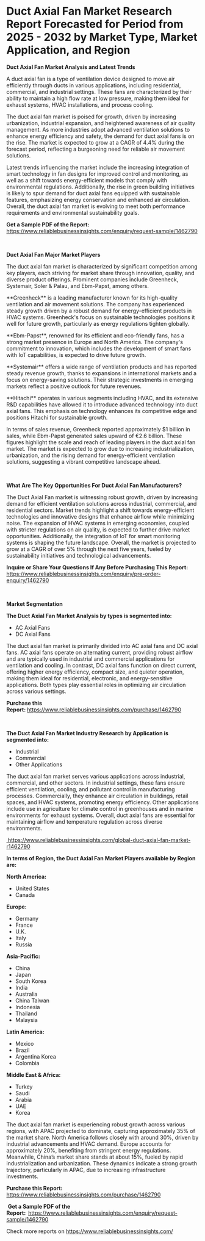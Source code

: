 <p><h1>Duct Axial Fan Market Research Report Forecasted for Period from 2025 -  2032 by Market Type, Market Application, and Region</h1></p><p><strong>Duct Axial Fan Market Analysis and Latest Trends</strong></p>
<p><p>A duct axial fan is a type of ventilation device designed to move air efficiently through ducts in various applications, including residential, commercial, and industrial settings. These fans are characterized by their ability to maintain a high flow rate at low pressure, making them ideal for exhaust systems, HVAC installations, and process cooling.</p><p>The duct axial fan market is poised for growth, driven by increasing urbanization, industrial expansion, and heightened awareness of air quality management. As more industries adopt advanced ventilation solutions to enhance energy efficiency and safety, the demand for duct axial fans is on the rise. The market is expected to grow at a CAGR of 4.4% during the forecast period, reflecting a burgeoning need for reliable air movement solutions.</p><p>Latest trends influencing the market include the increasing integration of smart technology in fan designs for improved control and monitoring, as well as a shift towards energy-efficient models that comply with environmental regulations. Additionally, the rise in green building initiatives is likely to spur demand for duct axial fans equipped with sustainable features, emphasizing energy conservation and enhanced air circulation. Overall, the duct axial fan market is evolving to meet both performance requirements and environmental sustainability goals.</p></p>
<p><strong>Get a Sample PDF of the Report:&nbsp;</strong> <a href="https://www.reliablebusinessinsights.com/enquiry/request-sample/1462790?utm_campaign=3494&utm_medium=2&utm_source=Github&utm_content=ia&utm_term=09042025&utm_id=duct-axial-fan">https://www.reliablebusinessinsights.com/enquiry/request-sample/1462790</a></p>
<p>&nbsp;</p>
<p><strong>Duct Axial Fan Major Market Players</strong></p>
<p><p>The duct axial fan market is characterized by significant competition among key players, each striving for market share through innovation, quality, and diverse product offerings. Prominent companies include Greenheck, Systemair, Soler & Palau, and Ebm-Papst, among others.</p><p>**Greenheck** is a leading manufacturer known for its high-quality ventilation and air movement solutions. The company has experienced steady growth driven by a robust demand for energy-efficient products in HVAC systems. Greenheck's focus on sustainable technologies positions it well for future growth, particularly as energy regulations tighten globally.</p><p>**Ebm-Papst**, renowned for its efficient and eco-friendly fans, has a strong market presence in Europe and North America. The company's commitment to innovation, which includes the development of smart fans with IoT capabilities, is expected to drive future growth.</p><p>**Systemair** offers a wide range of ventilation products and has reported steady revenue growth, thanks to expansions in international markets and a focus on energy-saving solutions. Their strategic investments in emerging markets reflect a positive outlook for future revenues.</p><p>**Hitachi** operates in various segments including HVAC, and its extensive R&D capabilities have allowed it to introduce advanced technology into duct axial fans. This emphasis on technology enhances its competitive edge and positions Hitachi for sustainable growth.</p><p>In terms of sales revenue, Greenheck reported approximately $1 billion in sales, while Ebm-Papst generated sales upward of €2.6 billion. These figures highlight the scale and reach of leading players in the duct axial fan market. The market is expected to grow due to increasing industrialization, urbanization, and the rising demand for energy-efficient ventilation solutions, suggesting a vibrant competitive landscape ahead.</p></p>
<p>&nbsp;</p>
<p><strong>What Are The Key Opportunities For Duct Axial Fan Manufacturers?</strong></p>
<p><p>The Duct Axial Fan market is witnessing robust growth, driven by increasing demand for efficient ventilation solutions across industrial, commercial, and residential sectors. Market trends highlight a shift towards energy-efficient technologies and innovative designs that enhance airflow while minimizing noise. The expansion of HVAC systems in emerging economies, coupled with stricter regulations on air quality, is expected to further drive market opportunities. Additionally, the integration of IoT for smart monitoring systems is shaping the future landscape. Overall, the market is projected to grow at a CAGR of over 5% through the next five years, fueled by sustainability initiatives and technological advancements.</p></p>
<p><strong>Inquire or Share Your Questions If Any Before Purchasing This Report:</strong> <a href="https://www.reliablebusinessinsights.com/enquiry/pre-order-enquiry/1462790?utm_campaign=3494&utm_medium=2&utm_source=Github&utm_content=ia&utm_term=09042025&utm_id=duct-axial-fan">https://www.reliablebusinessinsights.com/enquiry/pre-order-enquiry/1462790</a></p>
<p>&nbsp;</p>
<p><strong>Market Segmentation</strong></p>
<p><strong>The Duct Axial Fan Market Analysis by types is segmented into:</strong></p>
<p><ul><li>AC Axial Fans</li><li>DC Axial Fans</li></ul></p>
<p><p>The duct axial fan market is primarily divided into AC axial fans and DC axial fans. AC axial fans operate on alternating current, providing robust airflow and are typically used in industrial and commercial applications for ventilation and cooling. In contrast, DC axial fans function on direct current, offering higher energy efficiency, compact size, and quieter operation, making them ideal for residential, electronic, and energy-sensitive applications. Both types play essential roles in optimizing air circulation across various settings.</p></p>
<p><strong>Purchase this Report:&nbsp;</strong><a href="https://www.reliablebusinessinsights.com/purchase/1462790?utm_campaign=3494&utm_medium=2&utm_source=Github&utm_content=ia&utm_term=09042025&utm_id=duct-axial-fan">https://www.reliablebusinessinsights.com/purchase/1462790</a></p>
<p>&nbsp;</p>
<p><strong>The Duct Axial Fan Market Industry Research by Application is segmented into:</strong></p>
<p><ul><li>Industrial</li><li>Commercial</li><li>Other Applications</li></ul></p>
<p><p>The duct axial fan market serves various applications across industrial, commercial, and other sectors. In industrial settings, these fans ensure efficient ventilation, cooling, and pollutant control in manufacturing processes. Commercially, they enhance air circulation in buildings, retail spaces, and HVAC systems, promoting energy efficiency. Other applications include use in agriculture for climate control in greenhouses and in marine environments for exhaust systems. Overall, duct axial fans are essential for maintaining airflow and temperature regulation across diverse environments.</p></p>
<p><a href="https://www.reliablebusinessinsights.com/global-duct-axial-fan-market-r1462790?utm_campaign=3494&utm_medium=2&utm_source=Github&utm_content=ia&utm_term=09042025&utm_id=duct-axial-fan">&nbsp;https://www.reliablebusinessinsights.com/global-duct-axial-fan-market-r1462790</a></p>
<p><strong>In terms of Region, the Duct Axial Fan Market Players available by Region are:</strong></p>
<p>
    <p> <strong> North America: </strong>
        <ul>
            <li>United States</li>
            <li>Canada</li>
        </ul>
        </p> 
    <p> <strong> Europe: </strong>
        <ul>
            <li>Germany</li>
            <li>France</li>
            <li>U.K.</li>
            <li>Italy</li>
            <li>Russia</li>
        </ul>
        </p> 
    <p> <strong> Asia-Pacific: </strong>
        <ul>
            <li>China</li>
            <li>Japan</li>
            <li>South Korea</li>
            <li>India</li>
            <li>Australia</li>
            <li>China Taiwan</li>
            <li>Indonesia</li>
            <li>Thailand</li>
            <li>Malaysia</li>
        </ul>
        </p> 
    <p> <strong> Latin America: </strong>
        <ul>
            <li>Mexico</li>
            <li>Brazil</li>
            <li>Argentina Korea</li>
            <li>Colombia</li>
        </ul>
        </p> 
    <p> <strong> Middle East & Africa: </strong>
        <ul>
            <li>Turkey</li>
            <li>Saudi</li>
            <li>Arabia</li>
            <li>UAE</li>
            <li>Korea</li>
        </ul>
    </p>
    </p>
<p><p>The duct axial fan market is experiencing robust growth across various regions, with APAC projected to dominate, capturing approximately 35% of the market share. North America follows closely with around 30%, driven by industrial advancements and HVAC demand. Europe accounts for approximately 20%, benefiting from stringent energy regulations. Meanwhile, China’s market share stands at about 15%, fueled by rapid industrialization and urbanization. These dynamics indicate a strong growth trajectory, particularly in APAC, due to increasing infrastructure investments.</p></p>
<p><strong>Purchase this Report: </strong><a href="https://www.reliablebusinessinsights.com/purchase/1462790?utm_campaign=3494&utm_medium=2&utm_source=Github&utm_content=ia&utm_term=09042025&utm_id=duct-axial-fan">https://www.reliablebusinessinsights.com/purchase/1462790</a></p>
<p>&nbsp;<strong>Get a Sample PDF of the Report:&nbsp;&nbsp;</strong><a href="https://www.reliablebusinessinsights.com/enquiry/request-sample/1462790?utm_campaign=3494&utm_medium=2&utm_source=Github&utm_content=ia&utm_term=09042025&utm_id=duct-axial-fan">https://www.reliablebusinessinsights.com/enquiry/request-sample/1462790</a></p>
<p><strong></strong></p>
<p>Check more reports on <a href="https://www.reliablebusinessinsights.com/?utm_campaign=3494&utm_medium=2&utm_source=Github&utm_content=ia&utm_term=09042025&utm_id=duct-axial-fan">https://www.reliablebusinessinsights.com/</a></p>